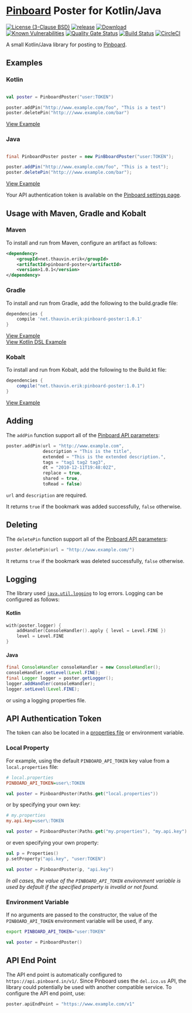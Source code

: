# [Pinboard](https://pinboard.in) Poster for Kotlin/Java

[![License (3-Clause BSD)](https://img.shields.io/badge/license-BSD%203--Clause-blue.svg?style=flat-square)](http://opensource.org/licenses/BSD-3-Clause) [![release](https://img.shields.io/github/release/ethauvin/pinboard-poster.svg)](https://github.com/ethauvin/pinboard-poster/releases/latest) [![Download](https://api.bintray.com/packages/ethauvin/maven/pinboard-poster/images/download.svg)](https://bintray.com/ethauvin/maven/pinboard-poster/_latestVersion)  
[![Known Vulnerabilities](https://snyk.io/test/github/ethauvin/pinboard-poster/badge.svg?targetFile=pom.xml)](https://snyk.io/test/github/ethauvin/pinboard-poster?targetFile=pom.xml) [![Quality Gate Status](https://sonarcloud.io/api/project_badges/measure?project=ethauvin_pinboard-poster&metric=alert_status)](https://sonarcloud.io/dashboard?id=ethauvin_pinboard-poster) [![Build Status](https://travis-ci.org/ethauvin/pinboard-poster.svg?branch=master)](https://travis-ci.org/ethauvin/pinboard-poster) [![CircleCI](https://circleci.com/gh/ethauvin/pinboard-poster/tree/master.svg?style=shield)](https://circleci.com/gh/ethauvin/pinboard-poster/tree/master)

A small Kotlin/Java library for posting to [Pinboard](https://pinboard.in).

## Examples

### Kotlin

```kotlin

val poster = PinboardPoster("user:TOKEN")

poster.addPin("http://www.example.com/foo", "This is a test")
poster.deletePin("http:///www.example.com/bar")

```
[View Example](https://github.com/ethauvin/pinboard-poster/blob/master/samples/kotlin/src/main/kotlin/net/thauvin/erik/pinboard/samples/KotlinExample.kt)

### Java
```java

final PinboardPoster poster = new PinBboardPoster("user:TOKEN");

poster.addPin("http://www.example.com/foo", "This is a test");
poster.deletePin("http:///www.example.com/bar");
```
[View Example](https://github.com/ethauvin/pinboard-poster/blob/master/samples/java/src/main/java/net/thauvin/erik/pinboard/samples/JavaExample.java)

Your API authentication token is available on the [Pinboard settings page](https://pinboard.in/settings/password).

## Usage with Maven, Gradle and Kobalt

### Maven

To install and run from Maven, configure an artifact as follows:

```xml
<dependency>
    <groupId>net.thauvin.erik</groupId>
    <artifactId>pinboard-poster</artifactId>
    <version>1.0.1</version>
</dependency>
```

### Gradle

To install and run from Gradle, add the following to the build.gradle file:

```gradle
dependencies {
    compile 'net.thauvin.erik:pinboard-poster:1.0.1'
}
```
[View Example](https://github.com/ethauvin/pinboard-poster/blob/master/samples/java/build.gradle)  
[View Kotlin DSL Example](https://github.com/ethauvin/pinboard-poster/blob/master/samples/kotlin/build.gradle.kts)

### Kobalt

To install and run from Kobalt, add the following to the Build.kt file:

```gradle
dependencies {
    compile("net.thauvin.erik:pinboard-poster:1.0.1")
}
```
[View Example](https://github.com/ethauvin/pinboard-poster/blob/master/samples/kotlin/kobalt/src/Build.kt)

## Adding

The `addPin` function support all of the [Pinboard API parameters](https://pinboard.in/api/#posts_add):

```kotlin
poster.addPin(url = "http://www.example.com",
              description = "This is the title",
              extended = "This is the extended description.",
              tags = "tag1 tag2 tag3",
              dt = "2010-12-11T19:48:02Z",
              replace = true,
              shared = true,
              toRead = false)
```

`url` and `description` are required.

It returns `true` if the bookmark was added successfully, `false` otherwise.

## Deleting

The `deletePin` function support all of the [Pinboard API parameters](https://pinboard.in/api/#posts_delete):

```kotlin
poster.deletePin(url = "http://www.example.com/")
```

It returns `true` if the bookmark was deleted successfully, `false` otherwise.

## Logging

The library used [`java.util.logging`](https://docs.oracle.com/javase/8/docs/api/java/util/logging/package-summary.html) to log errors. Logging can be configured as follows:

#### Kotlin
```kotlin
with(poster.logger) {
    addHandler(ConsoleHandler().apply { level = Level.FINE })
    level = Level.FINE
}
```
#### Java
```java
final ConsoleHandler consoleHandler = new ConsoleHandler();
consoleHandler.setLevel(Level.FINE);
final Logger logger = poster.getLogger();
logger.addHandler(consoleHandler);
logger.setLevel(Level.FINE);
```

or using a logging properties file.

## API Authentication Token

The token can also be located in a [properties file](https://en.wikipedia.org/wiki/.properties) or environment variable.

### Local Property

For example, using the default `PINBOARD_API_TOKEN` key value from a `local.properties` file:

```ini
# local.properties
PINBOARD_API_TOKEN=user\:TOKEN
```

```kotlin
val poster = PinboardPoster(Paths.get("local.properties"))
```

or by specifying your own key:

```ini
# my.properties
my.api.key=user\:TOKEN
```

```kotlin
val poster = PinboardPoster(Paths.get("my.properties"), "my.api.key")
```

or even specifying your own property:

```kotlin
val p = Properties()
p.setProperty("api.key", "user:TOKEN")

val poster = PinboardPoster(p, "api.key")
```

_In all cases, the value of the `PINBOARD_API_TOKEN` environment variable is used by default if the specified property is invalid or not found._

### Environment Variable

If no arguments are passed to the constructor, the value of the `PINBOARD_API_TOKEN` environment variable will be used, if any.

```sh
export PINBOARD_API_TOKEN="user:TOKEN"
```

```kotlin
val poster = PinboardPoster()
```

## API End Point

The API end point is automatically configured to `https://api.pinboard.in/v1/`. Since Pinboard uses the `del.ico.us` API, the library could potentially be used with another compatible service. To configure the API end point, use:

```kotlin
poster.apiEndPoint = "https://www.example.com/v1"
```

